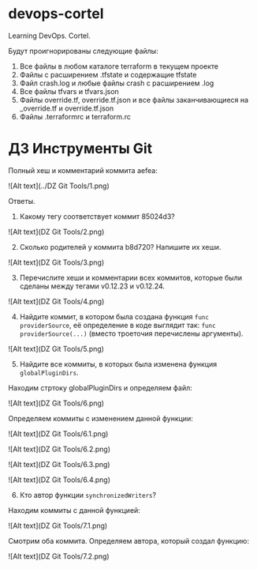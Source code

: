 # devops-cortel

Learning DevOps. Cortel.

Будут проигнорированы следующие файлы:

1. Все файлы в любом каталоге terraform в текущем проекте
2. Файлы с расширением .tfstate и содержащие tfstate
3. Файл crash.log и любые файлы crash с расширением .log
4. Все файлы tfvars и tfvars.json
5. Файлы override.tf, override.tf.json и все файлы заканчивающиеся на _override.tf и override.tf.json
6. Файлы .terraformrc и terraform.rc

# ДЗ Инструменты Git

Полный хеш и комментарий коммита aefea:

![Alt text](../DZ Git Tools/1.png)

Ответы.

1. Какому тегу соответствует коммит 85024d3?

![Alt text](DZ Git Tools/2.png)

2. Сколько родителей у коммита b8d720? Напишите их хеши.

![Alt text](DZ Git Tools/3.png)

3. Перечислите хеши и комментарии всех коммитов, которые были сделаны между тегами v0.12.23 и v0.12.24.

![Alt text](DZ Git Tools/4.png)

4. Найдите коммит, в котором была создана функция `func providerSource`, её определение в коде выглядит так: `func providerSource(...)` (вместо троеточия перечислены аргументы).

![Alt text](DZ Git Tools/5.png)

5. Найдите все коммиты, в которых была изменена функция `globalPluginDirs`.

Находим стртоку globalPluginDirs и определяем файл:

![Alt text](DZ Git Tools/6.png)

Определяем коммиты с изменением данной функции:

![Alt text](DZ Git Tools/6.1.png)

![Alt text](DZ Git Tools/6.2.png)

![Alt text](DZ Git Tools/6.3.png)

![Alt text](DZ Git Tools/6.4.png)

6. Кто автор функции `synchronizedWriters`?

Находим коммиты с данной функцией:

![Alt text](DZ Git Tools/7.1.png)

Смотрим оба коммита. Определяем автора, который создал функцию:

![Alt text](DZ Git Tools/7.2.png)
